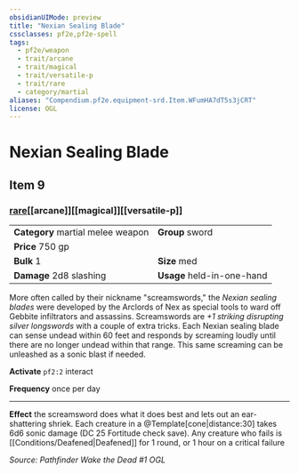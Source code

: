 ```yaml
---
obsidianUIMode: preview
title: "Nexian Sealing Blade"
cssclasses: pf2e,pf2e-spell
tags:
  - pf2e/weapon
  - trait/arcane
  - trait/magical
  - trait/versatile-p
  - trait/rare
  - category/martial
aliases: "Compendium.pf2e.equipment-srd.Item.WFumHA7dT5s3jCRT"
license: OGL
---
```

# Nexian Sealing Blade
## Item 9
### [rare](rare.md "Rare Rarity Trait")[[arcane]][[magical]][[versatile-p]]

|  |  |
| -- | -- |
| **Category** martial melee weapon | **Group** sword |
| **Price** 750 gp |  |
| **Bulk** 1 | **Size** med |
| **Damage** 2d8 slashing  | **Usage** held-in-one-hand |



More often called by their nickname "screamswords," the _Nexian sealing blades_ were developed by the Arclords of Nex as special tools to ward off Gebbite infiltrators and assassins. Screamswords are _+1 striking disrupting silver longswords_ with a couple of extra tricks. Each Nexian sealing blade can sense undead within 60 feet and responds by screaming loudly until there are no longer undead within that range. This same screaming can be unleashed as a sonic blast if needed.

**Activate** `pf2:2` interact

**Frequency** once per day

* * *

**Effect** the screamsword does what it does best and lets out an ear-shattering shriek. Each creature in a @Template\[cone|distance:30\] takes 6d6 sonic damage (DC 25 Fortitude check save). Any creature who fails is [[Conditions/Deafened|Deafened]] for 1 round, or 1 hour on a critical failure

*Source: Pathfinder Wake the Dead #1*
*OGL*